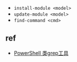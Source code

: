 

+ `install-module <model>`
+ `update-module <model>`
+ `find-command <cmd>`


## ref

+ [PowerShell 类grep工具](https://blog.csdn.net/x356982611/article/details/84306657)
